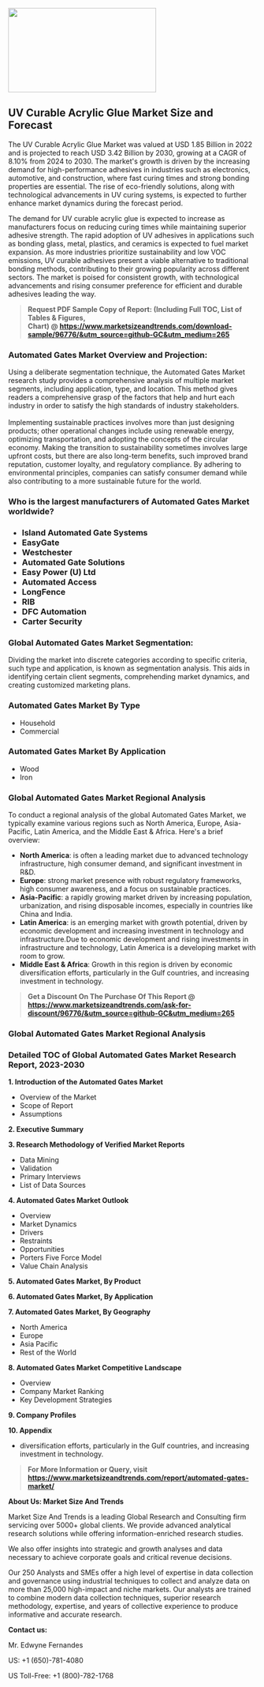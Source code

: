 <p><img class="alignnone size-medium wp-image-20088" src="https://ffe5etoiles.com/wp-content/uploads/2024/12/MST1-300x171.png" alt="" width="300" height="171" /></p><h2>UV Curable Acrylic Glue Market Size and Forecast</h2><p>The UV Curable Acrylic Glue Market was valued at USD 1.85 Billion in 2022 and is projected to reach USD 3.42 Billion by 2030, growing at a CAGR of 8.10% from 2024 to 2030. The market's growth is driven by the increasing demand for high-performance adhesives in industries such as electronics, automotive, and construction, where fast curing times and strong bonding properties are essential. The rise of eco-friendly solutions, along with technological advancements in UV curing systems, is expected to further enhance market dynamics during the forecast period.</p><p>The demand for UV curable acrylic glue is expected to increase as manufacturers focus on reducing curing times while maintaining superior adhesive strength. The rapid adoption of UV adhesives in applications such as bonding glass, metal, plastics, and ceramics is expected to fuel market expansion. As more industries prioritize sustainability and low VOC emissions, UV curable adhesives present a viable alternative to traditional bonding methods, contributing to their growing popularity across different sectors. The market is poised for consistent growth, with technological advancements and rising consumer preference for efficient and durable adhesives leading the way.</p></p><blockquote id="" class=""><strong>Request PDF Sample Copy of Report: (Including Full TOC, List of Tables &amp; Figures, Chart)&nbsp;@&nbsp;<strong><a href="https://www.marketsizeandtrends.com/download-sample/96776/&utm_source=github-GC&utm_medium=265" target="_blank">https://www.marketsizeandtrends.com/download-sample/96776/&utm_source=github-GC&utm_medium=265</a></strong></strong></blockquote><h3 id="" class="">Automated Gates Market&nbsp;Overview and Projection:</h3><p id="" class="">Using a deliberate segmentation technique, the Automated Gates Market research study provides a comprehensive analysis of multiple market segments, including application, type, and location. This method gives readers a comprehensive grasp of the factors that help and hurt each industry in order to satisfy the high standards of industry stakeholders. <br /> <br />Implementing sustainable practices involves more than just designing products; other operational changes include using renewable energy, optimizing transportation, and adopting the concepts of the circular economy. Making the transition to sustainability sometimes involves large upfront costs, but there are also long-term benefits, such improved brand reputation, customer loyalty, and regulatory compliance. By adhering to environmental principles, companies can satisfy consumer demand while also contributing to a more sustainable future for the world.</p><h3 id="" class="">Who is the largest manufacturers of&nbsp;Automated Gates Market worldwide?</h3><h3 class=""><p><ul><li>Island Automated Gate Systems </li><li> EasyGate </li><li> Westchester </li><li> Automated Gate Solutions </li><li> Easy Power (U) Ltd </li><li> Automated Access </li><li> LongFence </li><li> RIB </li><li> DFC Automation </li><li> Carter Security</li></ul></p></h3><h3 id="" class="">Global&nbsp;Automated Gates Market Segmentation:</h3><p id="" class="">Dividing the market into discrete categories according to specific criteria, such type and application, is known as segmentation analysis. This aids in identifying certain client segments, comprehending market dynamics, and creating customized marketing plans.</p><h3 id="" class="">Automated Gates Market&nbsp;By Type</h3><p><p><ul><li>Household </li><li> Commercial</p></li></ul></p></p><h3 id="" class="">Automated Gates Market&nbsp;By Application</h3><p class=""><p><ul><li>Wood </li><li> Iron</li></ul></p></p><h3 id="" class="">Global Automated Gates Market Regional Analysis</h3><p id="" class="">To conduct a regional analysis of the global Automated Gates Market, we typically examine various regions such as North America, Europe, Asia-Pacific, Latin America, and the Middle East &amp; Africa. Here's a brief overview:</p><ul><li><strong>North America</strong>: is often a leading market due to advanced technology infrastructure, high consumer demand, and significant investment in R&amp;D.</li><li><strong>Europe</strong>: strong market presence with robust regulatory frameworks, high consumer awareness, and a focus on sustainable practices.</li><li><strong>Asia-Pacific</strong>: a rapidly growing market driven by increasing population, urbanization, and rising disposable incomes, especially in countries like China and India.</li><li><strong>Latin America</strong>: is an emerging market with growth potential, driven by economic development and increasing investment in technology and infrastructure.Due to economic development and rising investments in infrastructure and technology, Latin America is a developing market with room to grow.</li><li><strong>Middle East &amp; Africa</strong>: Growth in this region is driven by economic diversification efforts, particularly in the Gulf countries, and increasing investment in technology.</li></ul><blockquote id="" class=""><strong>Get a Discount On The Purchase Of This Report @ <strong><a href="https://www.marketsizeandtrends.com/ask-for-discount/96776/&utm_source=github-GC&utm_medium=265" target="_blank">https://www.marketsizeandtrends.com/ask-for-discount/96776/&utm_source=github-GC&utm_medium=265</a></strong></strong></blockquote><h3 id="" class="">Global Automated Gates Market Regional Analysis</h3><h3 id="" class="">Detailed TOC of Global Automated Gates Market Research Report, 2023-2030</h3><p id="" class=""><strong>1. Introduction of the Automated Gates Market</strong></p><ul><li>Overview of the Market</li><li>Scope of Report</li><li>Assumptions</li></ul><p id="" class=""><strong>2. Executive Summary</strong></p><p id="" class=""><strong>3. Research Methodology of Verified Market Reports</strong></p><ul><li>Data Mining</li><li>Validation</li><li>Primary Interviews</li><li>List of Data Sources</li></ul><p id="" class=""><strong>4. Automated Gates Market Outlook</strong></p><ul><li>Overview</li><li>Market Dynamics</li><li>Drivers</li><li>Restraints</li><li>Opportunities</li><li>Porters Five Force Model</li><li>Value Chain Analysis</li></ul><p id="" class=""><strong>5. Automated Gates Market, By Product</strong></p><p id="" class=""><strong>6. Automated Gates Market, By Application</strong></p><p id="" class=""><strong>7. Automated Gates Market, By Geography</strong></p><ul><li>North America</li><li>Europe</li><li>Asia Pacific</li><li>Rest of the World</li></ul><p id="" class=""><strong>8. Automated Gates Market Competitive Landscape</strong></p><ul><li>Overview</li><li>Company Market Ranking</li><li>Key Development Strategies</li></ul><p id="" class=""><strong>9. Company Profiles</strong></p><p id="" class=""><strong>10. Appendix</strong></p><ul><li>diversification efforts, particularly in the Gulf countries, and increasing investment in technology.</li></ul><blockquote id="" class=""><strong>For More Information or Query, visit <strong><strong><a href="https://www.marketsizeandtrends.com/report/automated-gates-market/" target="_blank">https://www.marketsizeandtrends.com/report/automated-gates-market/</a></strong></strong></strong></blockquote><p id="" class=""><strong>About Us: Market Size And Trends</strong></p><p id="" class="">Market Size And Trends is a leading Global Research and Consulting firm servicing over 5000+ global clients. We provide advanced analytical research solutions while offering information-enriched research studies.</p><p id="" class="">We also offer insights into strategic and growth analyses and data necessary to achieve corporate goals and critical revenue decisions.</p><p id="" class="">Our 250 Analysts and SMEs offer a high level of expertise in data collection and governance using industrial techniques to collect and analyze data on more than 25,000 high-impact and niche markets. Our analysts are trained to combine modern data collection techniques, superior research methodology, expertise, and years of collective experience to produce informative and accurate research.</p><p id="" class=""><strong>Contact us:</strong></p><p id="" class="">Mr. Edwyne Fernandes</p><p id="" class="">US: +1 (650)-781-4080</p><p id="" class="">US Toll-Free: +1 (800)-782-1768</p>
